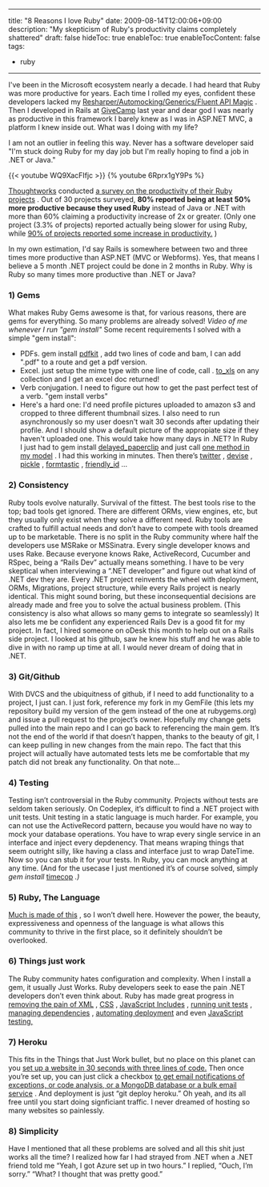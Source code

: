 
---
title: "8 Reasons I love Ruby"
date: 2009-08-14T12:00:06+09:00
description: "My skepticism of Ruby's productivity claims completely shattered"
draft: false
hideToc: true
enableToc: true
enableTocContent: false
tags: 
- ruby
---

I've been in the Microsoft ecosystem nearly a decade. I had heard that Ruby was more productive for years. Each time I rolled my eyes, confident these developers lacked my  [Resharper/Automocking/Generics/Fluent API Magic](http://geekswithblogs.net/ignu/archive/2009/05/31/automocking-and-bdd-style-tests-with-nunit.aspx) . Then I developed in Rails at  [GiveCamp](http://givecamp.org/)  last year and dear god I was nearly as productive in this framework I barely knew as I was in ASP.NET MVC, a platform I knew inside out. What was I doing with my life?

I am not an outlier in feeling this way. Never has a software developer said "I'm stuck doing Ruby for my day job but I'm really hoping to find a job in .NET or Java."

{{< youtube WQ9XacFIfjc >}}
{% youtube 6Rprx1gY9Ps %}

 [Thoughtworks](http://www.thoughtworks.com/)  conducted [ a survey on the productivity of their Ruby projects](http://martinfowler.com/articles/rubyAtThoughtWorks.html#IsRubyMoreProductive) . Out of 30 projects surveyed, **80% reported being at least 50% more productive because they used Ruby** instead of Java or .NET with more than 60% claiming a productivity increase of 2x or greater. (Only one project (3.3% of projects) reported actually being slower for using Ruby, while  [90% of projects reported some increase in productivity.](http://martinfowler.com/articles/rubyAtThoughtWorks.html#IsRubyMoreProductive) )

In my own estimation, I'd say Rails is somewhere between two and three times more productive than ASP.NET (MVC or Webforms).
Yes, that means I believe a 5 month .NET project could be done in 2 months in Ruby.
Why is Ruby so many times more productive than .NET or Java?

### 1) Gems
What makes Ruby Gems awesome is that, for various reasons, there are gems for everything. So many problems are already solved!
*Video of me whenever I run "gem install"*
Some recent requirements I solved with a simple "gem install":
* PDFs. gem install  [pdfkit](http://github.com/jdpace/PDFKit) , add two lines of code and bam, I can add ".pdf" to a route and get a pdf version.
* Excel. just setup the mime type with one line of code, call . [to_xls](http://arydjmal.com/2009/1/11/to_xls-plugin-export-to-excel-in-rails-the-easy-way)  on any collection and I get an excel doc returned!
* Verb conjugation. I need to figure out how to get the past perfect test of a verb. "gem install verbs"
* Here's a hard one: I'd need profile pictures uploaded to amazon s3 and cropped to three different thumbnail sizes. I also need to run asynchronously so my user doesn't wait 30 seconds after updating their profile. And I should show a default picture of the appropiate size if they haven't uploaded one. This would take how many days in .NET? In Ruby I just had to gem install  [delayed_paperclip](http://jstorimer.com/ruby/2010/01/30/delayed-paperclip.html)  and just call  [one method in my model](http://gist.github.com/491822) . I had this working in minutes.
Then there’s  [twitter](http://www.google.com/url?sa=t&amp;amp;source=web&amp;amp;cd=3&amp;amp;ved=0CB8QFjAC&amp;amp;url=http%3A%2F%2Fgithub.com%2Fjnunemaker%2Ftwitter&amp;amp;ei=1XdOTOefFtC2ngee6ZyYAw&amp;amp;usg=AFQjCNEy-buvYblBH4m2dylgfHCIqUmF2A&amp;amp;sig2=muHlH6lBy_wjL6P0cX0wpg) ,  [devise](http://github.com/plataformatec/devise) ,  [pickle](http://github.com/ianwhite/pickle) ,  [formtastic](http://github.com/justinfrench/formtastic) ,  [friendly_id](http://github.com/norman/friendly_id) …
### 2) Consistency
Ruby tools evolve naturally. Survival of the fittest. The best tools rise to the top; bad tools get ignored. There are different ORMs, view engines, etc, but they usually only exist when they solve a different need. Ruby tools are crafted to fulfill actual needs and don’t have to compete with tools dreamed up to be marketable. There is no split in the Ruby community where half the developers use MSRake or MSSinatra. Every single developer knows and uses Rake.
Because everyone knows Rake, ActiveRecord, Cucumber and RSpec, being a “Rails Dev” actually means something. I have to be very skeptical when interviewing a “.NET developer” and figure out what kind of .NET dev they are.
Every .NET project reinvents the wheel with deployment, ORMs, Migrations, project structure, while every Rails project is nearly identical. This might sound boring, but these inconsequential decisions are already made and free you to solve the actual business problem. (This consistency is also what allows so many gems to integrate so seamlessly) It also lets me be confident any experienced Rails Dev is a good fit for my project. In fact, I hired someone on oDesk this month to help out on a Rails side project. I looked at his github, saw he knew his stuff and he was able to dive in with no ramp up time at all. I would never dream of doing that in .NET.
### 3) Git/Github
With DVCS and the ubiquitness of github, if I need to add functionality to a project, I just can. I just fork, reference my fork in my GemFile (this lets my repository build my version of the gem instead of the one at rubygems.org) and issue a pull request to the project’s owner. Hopefully my change gets pulled into the main repo and I can go back to referencing the main gem. It’s not the end of the world if that doesn’t happen, thanks to the beauty of git, I can keep pulling in new changes from the main repo. The fact that this project will actually have automated tests lets me be comfortable that my patch did not break any functionality.
On that note…
### 4) Testing
Testing isn’t controversial in the Ruby community. Projects without tests are seldom taken seriously. On Codeplex, it’s difficult to find a .NET project with unit tests.
Unit testing in a static language is much harder. For example, you can not use the ActiveRecord pattern, because you would have no way to mock your database operations. You have to wrap every single service in an interface and inject every depdenency. That means wraping things that seem outright silly, like having a class and interface just to wrap DateTime. Now so you can stub it for your tests. In Ruby, you can mock anything at any time. (And for the usecase I just mentioned it’s of course solved, simply *gem install* [timecop](http://github.com/jtrupiano/timecop) *.)*
### 5) Ruby, The Language
 [Much is made of this](http://blog.wekeroad.com/thoughts/why-i-like-ruby-blocks) , so I won’t dwell here.  However the power, the beauty, expressiveness and openness of the language is what allows this community to thrive in the first place, so it definitely shouldn’t be overlooked.
### 6) Things just work
The Ruby community hates configuration and complexity. When I install a gem, it usually Just Works.
Ruby developers seek to ease the pain .NET developers don’t even think about.  Ruby has made great progress in  [removing the pain of XML](http://www.yaml.org/) ,  [CSS](http://sass-lang.com/) ,  [JavaScript Includes](http://documentcloud.github.com/jammit/) ,  [running unit tests](http://ph7spot.com/musings/getting-started-with-autotest) ,  [managing dependencies](http://gembundler.com/) ,  [automating deployment](http://www.google.com/url?sa=t&amp;amp;source=web&amp;amp;cd=1&amp;amp;ved=0CBgQFjAA&amp;amp;url=http%3A%2F%2Fwww.capify.org%2F&amp;amp;ei=WdVOTObpCuTnnQfKy7HnBw&amp;amp;usg=AFQjCNHIYX-Xv1Ae7yf0FkYd5VJX30olVw&amp;amp;sig2=pk8atDYpG23cU5B0NgdkDg)  and even  [JavaScript testing,](http://www.google.com/url?sa=t&amp;amp;source=web&amp;amp;cd=1&amp;amp;ved=0CBgQFjAA&amp;amp;url=http%3A%2F%2Fvisionmedia.github.com%2Fjspec%2F&amp;amp;ei=BoBOTMiiGaDtnQf18Ym0Bw&amp;amp;usg=AFQjCNEcG-gY8FstGZLlDsoZRlfjqHx7_Q&amp;amp;sig2=ZPWS0_LeVdYUU60ajvr0Dw) 
### 7) Heroku
This fits in the Things that Just Work bullet, but no place on this planet can you  [set up a website in 30 seconds with three lines of code.](http://heroku.com/)  Then once you’re set up, you can just click a checkbox  [to get email notifications of exceptions, or code analysis, or a MongoDB database or a bulk email service](http://addons.heroku.com/) . And deployment is just “git deploy heroku.” Oh yeah, and its all free until you start doing signficiant traffic. I never dreamed of hosting so many websites so painlessly.
### 8) Simplicity
Have I mentioned that all these problems are solved and all this shit just works all the time?
I realized how far I had strayed from .NET when a .NET friend told me “Yeah, I got Azure set up in two hours.”
I replied, “Ouch, I’m sorry.”
“What? I thought that was pretty good.”

